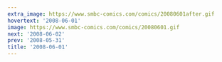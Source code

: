 ```yaml
---
extra_image: https://www.smbc-comics.com/comics/20080601after.gif
hovertext: '2008-06-01'
image: https://www.smbc-comics.com/comics/20080601.gif
next: '2008-06-02'
prev: '2008-05-31'
title: '2008-06-01'
---
```

